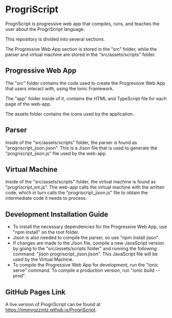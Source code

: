 # ProgriScript

ProgriScript is progressive web app that compiles, runs, and teaches the user about the ProgriScript language.

This repository is divided into several sections.

The Progressive Web App section is stored in the "src" folder, while the parser and virtual machine are stored in the "src/assets/scripts" folder.

## Progressive Web App

The "src" folder contains the code used to create the Progressive Web App that users interact with, using the Ionic Framework.

The "app" folder inside of it, contains the HTML and TypeScript file for each page of the web-app.

The assets folder contains the icons used by the application.

## Parser

Inside of the "src/assets/scripts" folder, the parser is found as "progriscript_jison.jison". This is a Jison file that is used to generate the "progriscript_jison.js" file used by the web-app.

## Virtual Machine

Inside of the "src/assets/scripts" folder, the virtual machine is found as "progriscript_vm.js". The web-app calls the virtual machine with the written code, which in turn calls the "progriscript_jison.js" file to obtain the intermediate code it needs to process.

## Development Installation Guide

- To install the necessary dependencies for the Progressive Web App, use "npm install" on the root folder. 
- Jison is also needed to compile the parser, so use "npm install jison". 
- If changes are made to the Jison file, compile a new JavaScript version by going to the "src/assets/scripts folder" and running the following command: "jison progriscript_jison.jison". This JavaScript file will be used by the Virtual Machine. 
- To compile the Progressive Web App for development, run the "ionic serve" command. To compile a production version, run "ionic build --prod".

## GitHub Pages Link

A live version of ProgriScript can be found at https://jimmygzzmtz.github.io/ProgriScript.